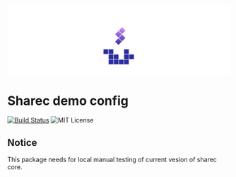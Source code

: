 <p align="center">
  <img src="public/hero-image.jpg" alt="Sharec logo by Ivashkina Xenia <xeniaowl112@mail.ru>">
</p>

# Sharec demo config

[![Build Status](https://img.shields.io/endpoint.svg?url=https%3A%2F%2Factions-badge.atrox.dev%2Flamartire%2Fsharec%2Fbadge&style=flat)](https://actions-badge.atrox.dev/lamartire/sharec/goto)
![MIT License](https://camo.githubusercontent.com/4481c7672053be9c676fbc983c040ca59fddfa19/68747470733a2f2f696d672e736869656c64732e696f2f6e706d2f6c2f6c6f6775782d70726f636573736f722e737667)

## Notice

This package needs for local manual testing of current vesion of sharec core.
